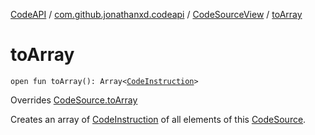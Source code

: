 [CodeAPI](../../index.md) / [com.github.jonathanxd.codeapi](../index.md) / [CodeSourceView](index.md) / [toArray](.)

# toArray

`open fun toArray(): Array<`[`CodeInstruction`](../-code-instruction.md)`>`

Overrides [CodeSource.toArray](../-code-source/to-array.md)

Creates an array of [CodeInstruction](../-code-instruction.md) of all elements of this [CodeSource](../-code-source/index.md).

